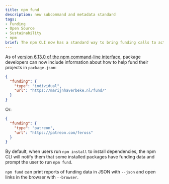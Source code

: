 ```yaml
---
title: npm fund
description: new subcommand and metadata standard
tags:
- Funding
- Open Source
- Sustainability
- npm
brief: The npm CLI now has a standard way to bring funding calls to action to the attention of users.
---
```


As of [version 6.13.0 of the npm command-line interface](https://github.com/npm/cli/releases/tag/v6.13.0), package developers can now include information about how to help fund their projects in `package.json`:


```json
{
  "funding": {
    "type": "individual",
    "url": "https://marijnhaverbeke.nl/fund/"
  }
}
```

Or:

```json
{
  "funding": {
    "type": "patreon",
    "url": "https://patreon.com/feross"
  }
}
```

By default, when users run `npm install` to install dependencies, the npm CLI will notify them that some installed packages have funding data and prompt the user to run `npm fund`.

`npm fund` can print reports of funding data in JSON with `--json` and open links in the browser with `--browser`.
